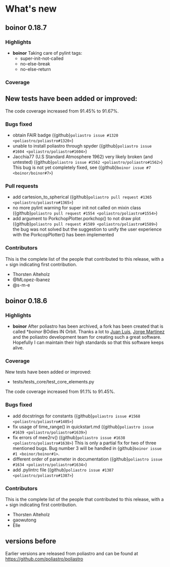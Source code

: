 # What's new

## boinor 0.18.7

### Highlights

- **boinor**
  Taking care of pylint tags:
  - super-init-not-called
  - no-else-break
  - no-else-return

### Coverage

New tests have been added or improved:
 - 

The code coverage increased from 91.45% to 91.67%.

### Bugs fixed

- obtain FAIR badge ({github}`poliastro issue #1320 <poliastro/poliastro#1320>`)
- unable to install poliastro through spyder ({github}`poliastro issue #1604 <poliastro/poliastro#1604>`)
- Jacchia77 (U.S Standard Atmosphere 1962) very likely broken (and untested) ({github}`poliastro issue #1562 <poliastro/poliastro#1562>`)
  This bug is not yet completely fixed, see ({github}`boinor issue #7 <boinor/boinor#7>`)

### Pull requests

- add cartesion_to_spherical ({github}`poliastro pull request #1365 <poliastro/poliastro#1365>`)
- no more pylint warning for super init not called on mixin class ({github}`poliastro pull request #1554 <poliastro/poliastro#1554>`)
- add argument to PorkchopPlotter.porkchop() to not draw plot ({github}`poliastro pull request #1589 <poliastro/poliastro#1589>`)
  the bug was not solved but the suggestion to unify the user experience with the PorkcopPlotter() has been implemented

### Contributors

This is the complete list of the people that contributed to this
release, with a + sign indicating first contribution.

- Thorsten Alteholz
- @MLopez-Ibanez
- @s-m-e


## boinor 0.18.6

### Highlights

- **boinor**
  After poliastro has been archived, a fork has been created that is called **boinor*
  BOdies IN Orbit.
  Thanks a lot to [Juan Luis](https://github.com/astrojuanlu/), [Jorge Martinez](https://github.com/jorgepiloto/)
  and the poliastro development team for creating such a great software.
  Hopefully I can maintain their high standards so that this software keeps alive.

### Coverage

New tests have been added or improved:
 - tests/tests_core/test_core_elements.py

The code coverage increased from 91.1% to 91.45%.

### Bugs fixed

- add docstrings for constants ({github}`poliastro issue #1568 <poliastro/poliastro#1405>`)
- fix usage of time_range() in quickstart.md ({github}`poliastro issue #1639 <poliastro/poliastro#1639>`)
- fix errors of mee2rv() ({github}`poliastro issue #1638 <poliastro/poliastro#1638>`)
  This is only a partial fix for two of three mentioned bugs.
  Bug number 3 will be handled in {github}`boinor issue #1 <boinor/boinor#1>`.
- different order of parameter in documentation ({github}`poliastro issue #1634 <poliastro/poliastro#1634>`)
- add .pylintrc file ({github}`poliastro issue #1387 <poliastro/poliastro#1387>`)


### Contributors

This is the complete list of the people that contributed to this
release, with a + sign indicating first contribution.

- Thorsten Alteholz
- gaowutong
- Elle

## versions before

Earlier versions are released from poliastro and can be found
at https://github.com/poliastro/poliastro

